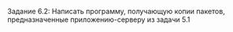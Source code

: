 Задание 6.2: Написать программу, получающую копии пакетов, предназначенные приложению-серверу из задачи 5.1
